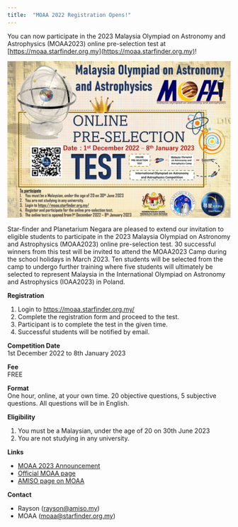 ```yaml
---
title:  "MOAA 2022 Registration Opens!"
---
```


You can now participate in the 2023 Malaysia Olympiad on Astronomy and Astrophysics (MOAA2023) online pre-selection test at [https://moaa.starfinder.org.my](https://moaa.starfinder.org.my)!

![MOAA2023 Poster](/assets/images/posts/2022-11-22-MOAA-2022-registration/moaa-poster.jpeg)

Star-finder and Planetarium Negara are pleased to extend our invitation to eligible students to participate in the 2023 Malaysia Olympiad on Astronomy and Astrophysics (MOAA2023) online pre-selection test. 30 successful winners from this test will be invited to attend the MOAA2023 Camp during the school holidays in March 2023. Ten students will be selected from the camp to undergo further training where five students will ultimately be selected to represent Malaysia in the International Olympiad on Astronomy and Astrophysics (IOAA2023) in Poland.

**Registration**  
1. Login to https://moaa.starfinder.org.my/
2. Complete the registration form and proceed to the test.
3. Participant is to complete the test in the given time.
4. Successful students will be notified by email.

**Competition Date**  
1st December 2022 to 8th January 2023

**Fee**  
FREE

**Format**  
One hour, online, at your own time. 20 objective questions, 5 subjective questions. All questions will be in English.

**Eligibility**
1. You must be a Malaysian, under the age of 20 on 30th June 2023
2. You are not studying in any university. 

**Links**
- [MOAA 2023 Announcement](https://www.facebook.com/mystarfinder/posts/pfbid0eMEWprfMHaPSHXZoaDrRwdoPTz3g9Ai9QPRkt2nuVhfh2HqbrBxHxcSn2o8T4iQ9l)
- [Official MOAA page](https://moaa.starfinder.org.my/)
- [AMISO page on MOAA](https://amiso.my/ioaa/)

**Contact**
- Rayson (rayson@amiso.my)
- MOAA (moaa@starfinder.org.my)